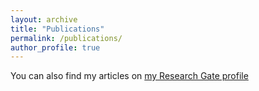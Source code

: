 ```yaml
---
layout: archive
title: "Publications"
permalink: /publications/
author_profile: true
---
```

You can also find my articles on [my Research Gate profile](https://www.researchgate.net/profile/Baifei-Ren)

